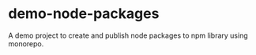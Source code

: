 # demo-node-packages

A demo project to create and publish node packages to npm library using monorepo.
